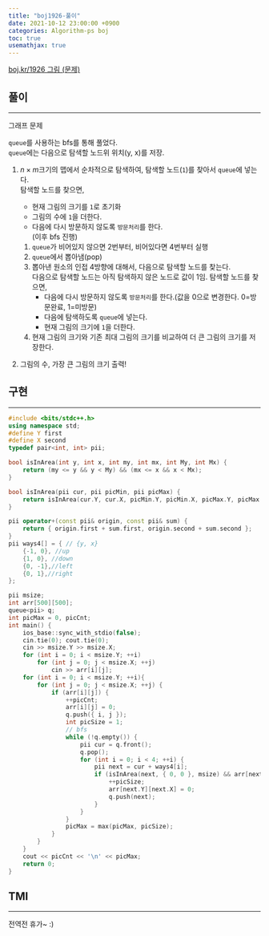 ```yaml
---
title: "boj1926-풀이"
date: 2021-10-12 23:00:00 +0900
categories: Algorithm-ps boj
toc: true
usemathjax: true
---
```

[boj.kr/1926 그림 (문제)](https://www.boj.kr/1926)

## 풀이

___

그래프 문제

`queue`를 사용하는 bfs를 통해 풀었다.  
`queue`에는 다음으로 탐색할 노드위 위치(y, x)를 저장.  

1. $n \times m$크기의 맵에서 순차적으로 탐색하여, 탐색할 노드(`1`)를 찾아서 `queue`에 넣는다.  
   탐색할 노드를 찾으면,  
   - 현재 그림의 크기를 `1`로 초기화
   - 그림의 수에 `1`을 더한다. 
   - 다음에 다시 방문하지 않도록 `방문처리`를 한다.  
	(이후 bfs 진행)  

   1. `queue`가 비어있지 않으면 2번부터, 비어있다면 4번부터 실행
   2. `queue`에서 뽑아냄(pop)  
   3. 뽑아낸 원소의 인접 4방향에 대해서, 다음으로 탐색할 노드를 찾는다.  
      다음으로 탐색할 노드는 아직 탐색하지 않은 노드로 값이 1임.
      탐색할 노드를 찾으면,
      - 다음에 다시 방문하지 않도록 `방문처리`를 한다.(값을 0으로 변경한다. 0=방문완료, 1=미방문)  
      - 다음에 탐색하도록 `queue`에 넣는다.  
      - 현재 그림의 크기에 `1`을 더한다.
   4. 현재 그림의 크기와 기존 최대 그림의 크기를 비교하여 더 큰 그림의 크기를 저장한다.
2. 그림의 수, 가장 큰 그림의 크기 출력!

## 구현

___

```c++
#include <bits/stdc++.h>
using namespace std;
#define Y first
#define X second
typedef pair<int, int> pii;

bool isInArea(int y, int x, int my, int mx, int My, int Mx) {
	return (my <= y && y < My) && (mx <= x && x < Mx);
}

bool isInArea(pii cur, pii picMin, pii picMax) {
	return isInArea(cur.Y, cur.X, picMin.Y, picMin.X, picMax.Y, picMax.X);
}

pii operator+(const pii& origin, const pii& sum) {
	return { origin.first + sum.first, origin.second + sum.second };
}
pii ways4[] = { // {y, x}
	{-1, 0}, //up
	{1, 0}, //down
	{0, -1},//left
	{0, 1},//right
};

pii msize;
int arr[500][500];
queue<pii> q;
int picMax = 0, picCnt;
int main() {
	ios_base::sync_with_stdio(false);
	cin.tie(0); cout.tie(0);
	cin >> msize.Y >> msize.X;
	for (int i = 0; i < msize.Y; ++i)
		for (int j = 0; j < msize.X; ++j)
			cin >> arr[i][j];
	for (int i = 0; i < msize.Y; ++i){
		for (int j = 0; j < msize.X; ++j) {
			if (arr[i][j]) {
				++picCnt;
				arr[i][j] = 0;
				q.push({ i, j });
				int picSize = 1;
				// bfs
				while (!q.empty()) {
					pii cur = q.front();
					q.pop();
					for (int i = 0; i < 4; ++i) {
						pii next = cur + ways4[i];
						if (isInArea(next, { 0, 0 }, msize) && arr[next.Y][next.X]) {
							++picSize;
							arr[next.Y][next.X] = 0;
							q.push(next);
						}
					}
				}
				picMax = max(picMax, picSize);
			}
		}
	}
	cout << picCnt << '\n' << picMax;
	return 0;
}
```

## TMI

___

전역전 휴가~ :)